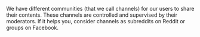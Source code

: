 We have different communities \(that we call channels\) for our users to share their contents. These channels are controlled and supervised by their moderators. If it helps you, consider channels as subreddits on Reddit or groups on Facebook.

